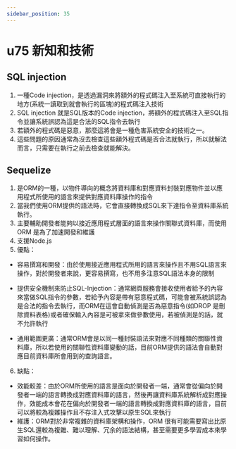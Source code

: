 ```yaml
---
sidebar_position: 35
---
```


# u75 新知和技術 


## SQL injection
1. 一種Code injection，是透過漏洞來將額外的程式碼注入至系統可直接執行的地方(系統一讀取到就會執行的區塊)的程式碼注入技術
2. SQL injection 就是SQL版本的Code injection，將額外的程式碼注入至SQL指令並讓系統誤認為這是合法的SQL指令去執行
3. 若額外的程式碼是惡意，那麼這將會是一種危害系統安全的技術之一。
4. 這些問題的原因通常為沒去檢查這些額外程式碼是否合法就執行，所以就解法而言，只需要在執行之前去檢查就能解決。



## Sequelize
1. 是ORM的一種，以物件導向的概念將資料庫和對應資料封裝對應物件並以應用程式所使用的語言來提供對應資料庫操作的指令
2. 當我們使用ORM提供的語法時，它會直接轉換成SQL來下達指令至資料庫系統執行。
3. 主要輔助開發者能夠以接近應用程式層面的語言來操作關聯式資料庫，而使用 ORM 是為了加速開發和維護
4. 支援Node.js
5. 優點：
  - 容易撰寫和開發：由於使用接近應用程式所用的語言來操作且不用SQL語言來操作，對於開發者來說，更容易撰寫，也不用多注意SQL語法本身的限制
  - 提供安全機制來防止SQL-Injection：通常網頁服務會接收使用者給予的內容來當做SQL指令的參數，若給予內容是帶有惡意程式碼，可能會被系統誤認為是合法的指令去執行，而ORM在這會自動偵測是否為惡意指令(如DROP 是刪除資料表格)或者確保輸入內容是可被拿來做參數使用，若被偵測是的話，就不允許執行
  
  - 通用範圍更廣：通常ORM會是以同一種封裝語法來對應不同種類的關聯性資料庫，所以若使用的關聯性資料庫變動的話，目前ORM提供的語法會自動對應目前資料庫所會用到的查詢語言。

6. 缺點：
  - 效能較差：由於ORM所使用的語言是面向於開發者一端，通常會從偏向於開發者一端的語言轉換成對應資料庫的語言，然後再讓資料庫系統解析成對應操作，效能成本會花在偏向於開發者一端的語言轉換成對應資料庫的語言，目前可以將較為複雜操作且不存注入式攻擊以原生SQL來執行
  - 維護：ORM對於非常複雜的資料庫架構和操作，ORM 很有可能需要寫出比原生SQL還較為複雜、難以理解、冗余的語法結構，甚至需要更多學習成本來學習如何操作。